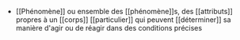 - [[Phénomène]] ou ensemble des [[phénomène]]s, des [[attributs]] propres à un [[corps]] [[particulier]] qui peuvent [[déterminer]] sa manière d'agir ou de réagir dans des conditions précises